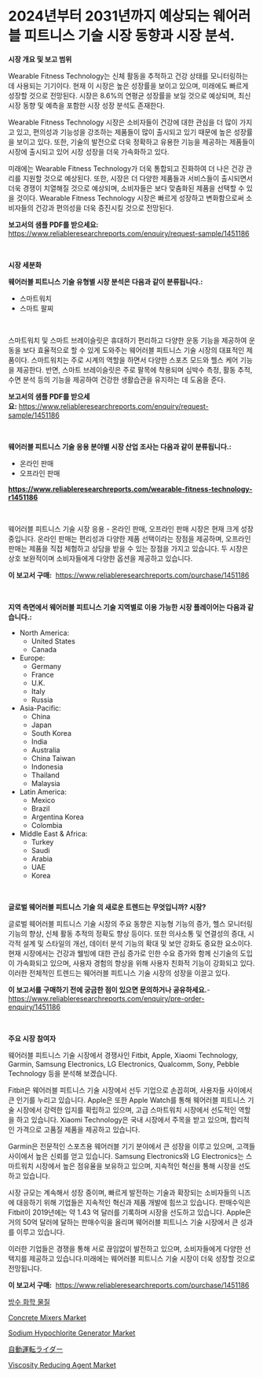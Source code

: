 <p><h1>2024년부터 2031년까지 예상되는 웨어러블 피트니스 기술 시장 동향과 시장 분석.</h1></p><p><strong>시장 개요 및 보고 범위</strong></p>
<p><p>Wearable Fitness Technology는 신체 활동을 추적하고 건강 상태를 모니터링하는 데 사용되는 기기이다. 현재 이 시장은 높은 성장률을 보이고 있으며, 미래에도 빠르게 성장할 것으로 전망된다. 시장은 8.6%의 연평균 성장률을 보일 것으로 예상되며, 최신 시장 동향 및 예측을 포함한 시장 성장 분석도 존재한다.</p><p>Wearable Fitness Technology 시장은 소비자들이 건강에 대한 관심을 더 많이 가지고 있고, 편의성과 기능성을 강조하는 제품들이 많이 출시되고 있기 때문에 높은 성장률을 보이고 있다. 또한, 기술의 발전으로 더욱 정확하고 유용한 기능을 제공하는 제품들이 시장에 출시되고 있어 시장 성장을 더욱 가속화하고 있다.</p><p>미래에는 Wearable Fitness Technology가 더욱 통합되고 진화하여 더 나은 건강 관리를 지원할 것으로 예상된다. 또한, 시장은 더 다양한 제품들과 서비스들이 출시되면서 더욱 경쟁이 치열해질 것으로 예상되며, 소비자들은 보다 맞춤화된 제품을 선택할 수 있을 것이다. Wearable Fitness Technology 시장은 빠르게 성장하고 변화함으로써 소비자들의 건강과 편의성을 더욱 증진시킬 것으로 전망된다.</p></p>
<p><strong>보고서의 샘플 PDF를 받으세요:</strong> <a href="https://www.reliableresearchreports.com/enquiry/request-sample/1451186">https://www.reliableresearchreports.com/enquiry/request-sample/1451186</a></p>
<p>&nbsp;</p>
<p><strong>시장 세분화</strong></p>
<p><strong>웨어러블 피트니스 기술 유형별 시장 분석은 다음과 같이 분류됩니다.:</strong></p>
<p><ul><li>스마트워치</li><li>스마트 팔찌</li></ul></p>
<p>&nbsp;</p>
<p><p>스마트워치 및 스마트 브레이슬릿은 휴대하기 편리하고 다양한 운동 기능을 제공하여 운동을 보다 효율적으로 할 수 있게 도와주는 웨어러블 피트니스 기술 시장의 대표적인 제품이다. 스마트워치는 주로 시계의 역할을 하면서 다양한 스포츠 모드와 헬스 케어 기능을 제공한다. 반면, 스마트 브레이슬릿은 주로 팔목에 착용되며 심박수 측정, 활동 추적, 수면 분석 등의 기능을 제공하여 건강한 생활습관을 유지하는 데 도움을 준다.</p></p>
<p><strong>보고서의 샘플 PDF를 받으세요:</strong>&nbsp;<a href="https://www.reliableresearchreports.com/enquiry/request-sample/1451186">https://www.reliableresearchreports.com/enquiry/request-sample/1451186</a></p>
<p>&nbsp;</p>
<p><strong> 웨어러블 피트니스 기술 응용 분야별 시장 산업 조사는 다음과 같이 분류됩니다.:</strong></p>
<p><ul><li>온라인 판매</li><li>오프라인 판매</li></ul></p>
<p><strong><a href="https://www.reliableresearchreports.com/wearable-fitness-technology-r1451186">https://www.reliableresearchreports.com/wearable-fitness-technology-r1451186</a></strong></p>
<p>&nbsp;</p>
<p><p>웨어러블 피트니스 기술 시장 응용 - 온라인 판매, 오프라인 판매 시장은 현재 크게 성장 중입니다. 온라인 판매는 편리성과 다양한 제품 선택이라는 장점을 제공하며, 오프라인 판매는 제품을 직접 체험하고 상담을 받을 수 있는 장점을 가지고 있습니다. 두 시장은 상호 보완적이며 소비자들에게 다양한 옵션을 제공하고 있습니다.</p></p>
<p><strong>이 보고서 구매:</strong>&nbsp; <a href="https://www.reliableresearchreports.com/purchase/1451186">https://www.reliableresearchreports.com/purchase/1451186</a></p>
<p>&nbsp;</p>
<p><strong>지역 측면에서 웨어러블 피트니스 기술 지역별로 이용 가능한 시장 플레이어는 다음과 같습니다.:</strong></p>
<p><ul>
    <li>
        North America:
        <ul>
            <li>United States</li>
            <li>Canada</li>
        </ul>
    </li>
    <li>
        Europe:
        <ul>
            <li>Germany</li>
            <li>France</li>
            <li>U.K.</li>
            <li>Italy</li>
            <li>Russia</li>
        </ul>
    </li>
    <li>
        Asia-Pacific:
        <ul>
            <li>China</li>
            <li>Japan</li>
            <li>South Korea</li>
            <li>India</li>
            <li>Australia</li>
            <li>China Taiwan</li>
            <li>Indonesia</li>
            <li>Thailand</li>
            <li>Malaysia</li>
        </ul>
    </li>
    <li>
        Latin America:
        <ul>
            <li>Mexico</li>
            <li>Brazil</li>
            <li>Argentina Korea</li>
            <li>Colombia</li>
        </ul>
    </li>
    <li>
        Middle East & Africa:
        <ul>
            <li>Turkey</li>
            <li>Saudi</li>
            <li>Arabia</li>
            <li>UAE</li>
            <li>Korea</li>
        </ul>
    </li>
    </ul></p>
<p>&nbsp;</p>
<p><strong>글로벌 웨어러블 피트니스 기술 의 새로운 트렌드는 무엇입니까? 시장?</strong></p>
<p><p>글로벌 웨어러블 피트니스 기술 시장의 주요 동향은 지능형 기능의 증가, 헬스 모니터링 기능의 향상, 신체 활동 추적의 정확도 향상 등이다. 또한 의사소통 및 연결성의 증대, 시각적 설계 및 스타일의 개선, 데이터 분석 기능의 확대 및 보안 강화도 중요한 요소이다. 현재 시장에서는 건강과 웰빙에 대한 관심 증가로 인한 수요 증가와 함께 신기술의 도입이 가속화되고 있으며, 사용자 경험의 향상을 위해 사용자 친화적 기능이 강화되고 있다. 이러한 전체적인 트렌드는 웨어러블 피트니스 기술 시장의 성장을 이끌고 있다.</p></p>
<p><strong>이 보고서를 구매하기 전에 궁금한 점이 있으면 문의하거나 공유하세요.</strong>- <a href="https://www.reliableresearchreports.com/enquiry/pre-order-enquiry/1451186">https://www.reliableresearchreports.com/enquiry/pre-order-enquiry/1451186</a></p>
<p>&nbsp;</p>
<p><strong>주요 시장 참여자</strong></p>
<p><p>웨어러블 피트니스 기술 시장에서 경쟁사인 Fitbit, Apple, Xiaomi Technology, Garmin, Samsung Electronics, LG Electronics, Qualcomm, Sony, Pebble Technology 등을 분석해 보겠습니다. </p><p>Fitbit은 웨어러블 피트니스 기술 시장에서 선두 기업으로 손꼽히며, 사용자들 사이에서 큰 인기를 누리고 있습니다. Apple은 또한 Apple Watch를 통해 웨어러블 피트니스 기술 시장에서 강력한 입지를 확립하고 있으며, 고급 스마트워치 시장에서 선도적인 역할을 하고 있습니다. Xiaomi Technology은 국내 시장에서 주목을 받고 있으며, 합리적인 가격으로 고품질 제품을 제공하고 있습니다. </p><p>Garmin은 전문적인 스포츠용 웨어러블 기기 분야에서 큰 성장을 이루고 있으며, 고객들 사이에서 높은 신뢰를 얻고 있습니다. Samsung Electronics와 LG Electronics는 스마트워치 시장에서 높은 점유율을 보유하고 있으며, 지속적인 혁신을 통해 시장을 선도하고 있습니다. </p><p>시장 규모는 계속해서 성장 중이며, 빠르게 발전하는 기술과 확장되는 소비자들의 니즈에 대응하기 위해 기업들은 지속적인 혁신과 제품 개발에 힘쓰고 있습니다. 판매수익은 Fitbit이 2019년에는 약 1.43 억 달러를 기록하며 시장을 선도하고 있습니다. Apple은 거의 50억 달러에 달하는 판매수익을 올리며 웨어러블 피트니스 기술 시장에서 큰 성과를 이루고 있습니다. </p><p>이러한 기업들은 경쟁을 통해 서로 끊임없이 발전하고 있으며, 소비자들에게 다양한 선택지를 제공하고 있습니다.미래에는 웨어러블 피트니스 기술 시장이 더욱 성장할 것으로 전망됩니다.</p></p>
<p><strong>이 보고서 구매:</strong>&nbsp;&nbsp;<a href="https://www.reliableresearchreports.com/purchase/1451186">https://www.reliableresearchreports.com/purchase/1451186</a></p>
<p><p><a href="https://github.com/vsap75a286l/Market-Research-Report-List-1/blob/main/266279520788.md">방수 화학 물질</a></p><p><a href="https://github.com/johnbach50/Market-Research-Report-List-2/blob/main/concrete-mixers-market.md">Concrete Mixers Market</a></p><p><a href="https://github.com/lylyparadise/Market-Research-Report-List-2/blob/main/sodium-hypochlorite-generator-market.md">Sodium Hypochlorite Generator Market</a></p><p><a href="https://medium.com/@kaydenjohns1964/%E8%87%AA%E5%8B%95%E9%81%8B%E8%BB%A2%E3%83%A9%E3%82%A4%E3%83%80%E3%83%BC%E5%B8%82%E5%A0%B4%E8%AA%BF%E6%9F%BB%E5%A0%B1%E5%91%8A%E6%9B%B8-%E3%81%9D%E3%81%AE%E6%AD%B4%E5%8F%B2%E3%81%A82031%E5%B9%B4%E3%81%BE%E3%81%A7%E3%81%AE%E4%BA%88%E6%B8%AC-ef775fec0830">自動運転ライダー</a></p><p><a href="https://issuu.com/reportprime-2/docs/viscosity-reducing-agent-market-size-2030.pptx">Viscosity Reducing Agent Market</a></p></p>
